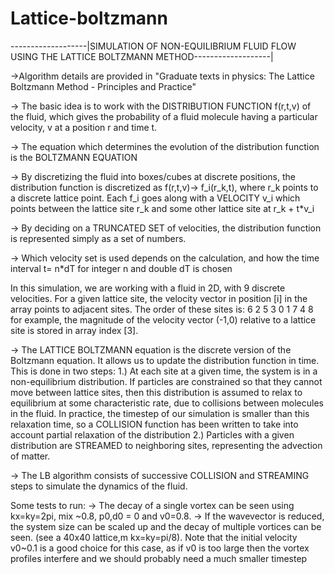 # Lattice-boltzmann
-------------------|SIMULATION OF NON-EQUILIBRIUM FLUID FLOW USING THE LATTICE BOLTZMANN METHOD-------------------|

->Algorithm details are provided in "Graduate texts in physics: The Lattice Boltzmann Method - Principles and Practice"

-> The basic idea is to work with the DISTRIBUTION FUNCTION f(r,t,v) of the fluid, which gives the probability of a fluid
molecule having a particular velocity, v at a position r and time t.

-> The equation which determines the evolution of the distribution function is the BOLTZMANN EQUATION

-> By discretizing the fluid into boxes/cubes at discrete positions, the distribution function is discretized as
    f(r,t,v)-> f_i(r_k,t), where r_k points to a discrete lattice point. Each f_i goes along with a VELOCITY v_i
    which points between the lattice site r_k and some other lattice site at r_k + t*v_i

-> By deciding on a TRUNCATED SET of velocities, the distribution function is represented simply as a set of numbers.

-> Which velocity set is used depends on the calculation, and how the time interval t= n*dT for integer n and double dT is
chosen

In this simulation, we are working with a fluid in 2D, with 9 discrete velocities. For a given lattice site, the velocity 
vector in position [i] in the array points to adjacent sites. The order of these sites is:
        6 2 5
        3 0 1
        7 4 8
for example, the magnitude of the velocity vector (-1,0) relative to a lattice site is stored in array index [3].

-> The LATTICE BOLTZMANN equation is the discrete version of the Boltzmann equation. It allows us to update the distribution
function in time. This is done in two steps:
1.) At each site at a given time, the system is in a non-equilibrium distribution. If particles are constrained so that
they cannot move between lattice sites, then this distribution is assumed to relax to equilibrium at some characteristic
rate, due to collisions between molecules in the fluid. In practice, the timestep of our simulation is smaller than this
relaxation time, so a COLLISION function has been written to take into account partial relaxation of the distribution
2.) Particles with a given distribution are STREAMED to neighboring sites, representing the advection of matter.

-> The LB algorithm consists of successive COLLISION and STREAMING steps to simulate the dynamics of the fluid.

Some tests to run:
-> The decay of a single vortex can be seen using kx=ky=2pi, mix ~0.8, p0,d0 = 0 and v0=0.8. 
-> If the wavevector is reduced, the system size can be scaled up and the decay of multiple vortices can be seen.
    (see a 40x40 lattice,m kx=ky=pi/8). Note that the initial velocity v0~0.1 is a good choice for this case, as 
    if v0 is too large then the vortex profiles interfere and we should probably need a much smaller timestep
